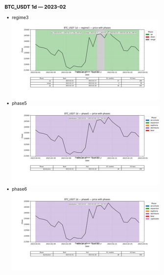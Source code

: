 ### BTC_USDT 1d — 2023-02

- regime3
![BTC_USDT_1d_regime3_2023-02_phase_price.png](outputs/fourier/phase_monthly/BTC_USDT/1d/2023/2023-02/BTC_USDT_1d_regime3_2023-02_phase_price.png)
- phase5
![BTC_USDT_1d_phase5_2023-02_phase_price.png](outputs/fourier/phase_monthly/BTC_USDT/1d/2023/2023-02/BTC_USDT_1d_phase5_2023-02_phase_price.png)
- phase6
![BTC_USDT_1d_phase6_2023-02_phase_price.png](outputs/fourier/phase_monthly/BTC_USDT/1d/2023/2023-02/BTC_USDT_1d_phase6_2023-02_phase_price.png)
